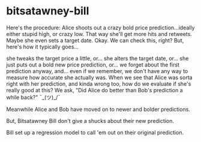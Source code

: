 # bitsatawney-bill

Here's the procedure: Alice shoots out a crazy bold price prediction...ideally either stupid high, or crazy low. That way she'll get more hits and retweets. Maybe she even sets a target date. Okay. We can check this, right? But, here's how it typically goes...

she tweaks the target price a little, or...
she alters the target date, or...
she just puts out a bold new price prediction, or...
we forget about the first prediction anyway, and...
even if we remember, we don't have any way to measure how accurate she actually was.
When we see that Alice was sorta right with her prediction, and kinda wrong too, how do we evaluate if she's really good at this? We ask, "Did Alice do better than Bob's prediction a while back?" ¯\_(ツ)_/¯

Meanwhile Alice and Bob have moved on to newer and bolder predictions.

But, Bitsatawney Bill don't give a shucks about their new prediction.

Bill set up a regression model to call 'em out on their original prediction.
